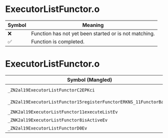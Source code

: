 # ExecutorListFunctor.o
| Symbol | Meaning 
| ------------- | ------------- 
| :x: | Function has not yet been started or is not matching. 
| :white_check_mark: | Function is completed. 


# ExecutorListFunctor.o
| Symbol (Mangled) | Symbol (Demangled) | Decompiled? |
| ------------- |  ------------- | ------------- |
| `_ZN2al19ExecutorListFunctorC2EPKci` | `al::ExecutorListFunctor::ExecutorListFunctor(char const*,int)` | :x: |
| `_ZN2al19ExecutorListFunctor15registerFunctorERKNS_11FunctorBaseE` | `al::ExecutorListFunctor::registerFunctor(al::FunctorBase const&)` | :x: |
| `_ZNK2al19ExecutorListFunctor11executeListEv` | `al::ExecutorListFunctor::executeList(void)const` | :x: |
| `_ZNK2al19ExecutorListFunctor8isActiveEv` | `al::ExecutorListFunctor::isActive(void)const` | :x: |
| `_ZN2al19ExecutorListFunctorD0Ev` | `al::ExecutorListFunctor::~ExecutorListFunctor()` | :x: |
